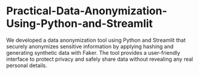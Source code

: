 # Practical-Data-Anonymization-Using-Python-and-Streamlit
We developed a data anonymization tool using Python and Streamlit that securely anonymizes sensitive information by applying hashing and generating synthetic data with Faker. The tool provides a user-friendly interface to protect privacy and safely share data without revealing any real personal details.
